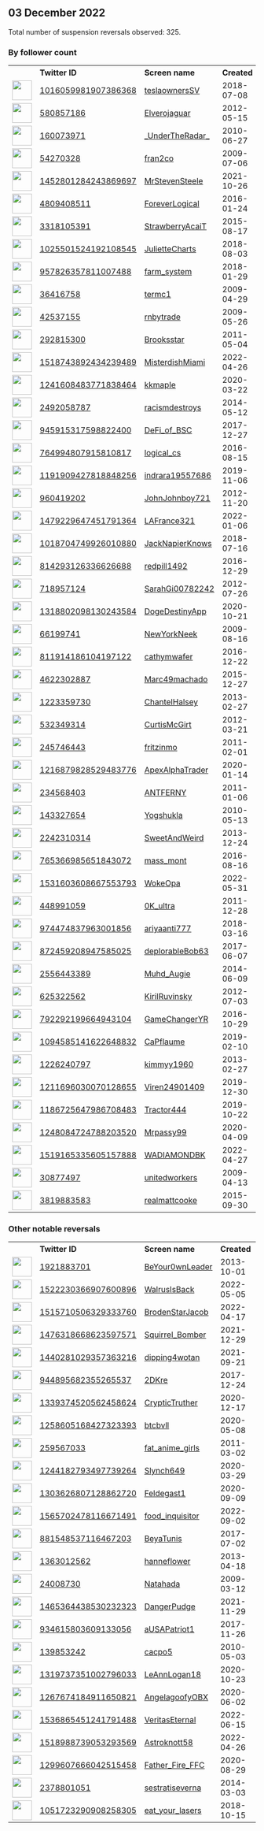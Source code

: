 
## 03 December 2022
Total number of suspension reversals observed: 325.

### By follower count
<table><tr><th></th><th align="left">Twitter ID</th><th align="left">Screen name</th>
<th align="left">Created</th><th align="left">Status</th><th align="left">Suspended</th><th align="left">Followers</th>
<tr><td><a href="https://pbs.twimg.com/profile_images/1581464502746238978/88EWeHhx_normal.jpg"><img src="https://pbs.twimg.com/profile_images/1581464502746238978/88EWeHhx_normal.jpg" width="40px" height="40px" align="center"/></a></td><td><a href="https://twitter.com/intent/user?user_id=1016059981907386368">1016059981907386368</a></td><td><a href="https://twitter.com/teslaownersSV">teslaownersSV</a></td><td>2018-07-08</td><td align="center"></td><td>2022-12-01</td><td>633685</td></tr>
<tr><td><a href="https://pbs.twimg.com/profile_images/879386710446133249/Hc6lh6sW_normal.jpg"><img src="https://pbs.twimg.com/profile_images/879386710446133249/Hc6lh6sW_normal.jpg" width="40px" height="40px" align="center"/></a></td><td><a href="https://twitter.com/intent/user?user_id=580857186">580857186</a></td><td><a href="https://twitter.com/Elverojaguar">Elverojaguar</a></td><td>2012-05-15</td><td align="center"></td><td></td><td>392537</td></tr>
<tr><td><a href="https://pbs.twimg.com/profile_images/378800000195393072/dfe73b30afd24110071a54e24ac9a3f8_normal.png"><img src="https://pbs.twimg.com/profile_images/378800000195393072/dfe73b30afd24110071a54e24ac9a3f8_normal.png" width="40px" height="40px" align="center"/></a></td><td><a href="https://twitter.com/intent/user?user_id=160073971">160073971</a></td><td><a href="https://twitter.com/_UnderTheRadar_">_UnderTheRadar_</a></td><td>2010-06-27</td><td align="center"></td><td></td><td>78712</td></tr>
<tr><td><a href="https://pbs.twimg.com/profile_images/494556299/Image034_normal.jpg"><img src="https://pbs.twimg.com/profile_images/494556299/Image034_normal.jpg" width="40px" height="40px" align="center"/></a></td><td><a href="https://twitter.com/intent/user?user_id=54270328">54270328</a></td><td><a href="https://twitter.com/fran2co">fran2co</a></td><td>2009-07-06</td><td align="center"></td><td>2022-11-30</td><td>39160</td></tr>
<tr><td><a href="https://pbs.twimg.com/profile_images/1580767890617376768/l-gVENMn_normal.jpg"><img src="https://pbs.twimg.com/profile_images/1580767890617376768/l-gVENMn_normal.jpg" width="40px" height="40px" align="center"/></a></td><td><a href="https://twitter.com/intent/user?user_id=1452801284243869697">1452801284243869697</a></td><td><a href="https://twitter.com/MrStevenSteele">MrStevenSteele</a></td><td>2021-10-26</td><td align="center"></td><td>2022-12-01</td><td>30404</td></tr>
<tr><td><a href="https://pbs.twimg.com/profile_images/893658949995577344/JpVqr5CV_normal.jpg"><img src="https://pbs.twimg.com/profile_images/893658949995577344/JpVqr5CV_normal.jpg" width="40px" height="40px" align="center"/></a></td><td><a href="https://twitter.com/intent/user?user_id=4809408511">4809408511</a></td><td><a href="https://twitter.com/ForeverLogical">ForeverLogical</a></td><td>2016-01-24</td><td align="center"></td><td></td><td>27126</td></tr>
<tr><td><a href="https://pbs.twimg.com/profile_images/1588372534587805696/ybxClUM5_normal.jpg"><img src="https://pbs.twimg.com/profile_images/1588372534587805696/ybxClUM5_normal.jpg" width="40px" height="40px" align="center"/></a></td><td><a href="https://twitter.com/intent/user?user_id=3318105391">3318105391</a></td><td><a href="https://twitter.com/StrawberryAcaiT">StrawberryAcaiT</a></td><td>2015-08-17</td><td align="center"></td><td>2022-11-25</td><td>18883</td></tr>
<tr><td><a href="https://pbs.twimg.com/profile_images/1598308386260631553/uklFEDHK_normal.jpg"><img src="https://pbs.twimg.com/profile_images/1598308386260631553/uklFEDHK_normal.jpg" width="40px" height="40px" align="center"/></a></td><td><a href="https://twitter.com/intent/user?user_id=1025501524192108545">1025501524192108545</a></td><td><a href="https://twitter.com/JulietteCharts">JulietteCharts</a></td><td>2018-08-03</td><td align="center"></td><td>2022-11-14</td><td>16218</td></tr>
<tr><td><a href="https://pbs.twimg.com/profile_images/1319094399934951424/2NrXnMMB_normal.jpg"><img src="https://pbs.twimg.com/profile_images/1319094399934951424/2NrXnMMB_normal.jpg" width="40px" height="40px" align="center"/></a></td><td><a href="https://twitter.com/intent/user?user_id=957826357811007488">957826357811007488</a></td><td><a href="https://twitter.com/farm_system">farm_system</a></td><td>2018-01-29</td><td align="center"></td><td></td><td>15788</td></tr>
<tr><td><a href="https://pbs.twimg.com/profile_images/1270526043514982405/iemrGLHv_normal.jpg"><img src="https://pbs.twimg.com/profile_images/1270526043514982405/iemrGLHv_normal.jpg" width="40px" height="40px" align="center"/></a></td><td><a href="https://twitter.com/intent/user?user_id=36416758">36416758</a></td><td><a href="https://twitter.com/termc1">termc1</a></td><td>2009-04-29</td><td align="center"></td><td></td><td>8013</td></tr>
<tr><td><a href="https://pbs.twimg.com/profile_images/1203639122977546240/77mXdcAq_normal.jpg"><img src="https://pbs.twimg.com/profile_images/1203639122977546240/77mXdcAq_normal.jpg" width="40px" height="40px" align="center"/></a></td><td><a href="https://twitter.com/intent/user?user_id=42537155">42537155</a></td><td><a href="https://twitter.com/rnbytrade">rnbytrade</a></td><td>2009-05-26</td><td align="center"></td><td>2022-04-23</td><td>7812</td></tr>
<tr><td><a href="https://pbs.twimg.com/profile_images/1599093174194028544/rB3ExwiD_normal.jpg"><img src="https://pbs.twimg.com/profile_images/1599093174194028544/rB3ExwiD_normal.jpg" width="40px" height="40px" align="center"/></a></td><td><a href="https://twitter.com/intent/user?user_id=292815300">292815300</a></td><td><a href="https://twitter.com/Brooksstar">Brooksstar</a></td><td>2011-05-04</td><td align="center"></td><td></td><td>7652</td></tr>
<tr><td><a href="https://pbs.twimg.com/profile_images/1518761574965596161/vA8MYqmN_normal.jpg"><img src="https://pbs.twimg.com/profile_images/1518761574965596161/vA8MYqmN_normal.jpg" width="40px" height="40px" align="center"/></a></td><td><a href="https://twitter.com/intent/user?user_id=1518743892434239489">1518743892434239489</a></td><td><a href="https://twitter.com/MisterdishMiami">MisterdishMiami</a></td><td>2022-04-26</td><td align="center"></td><td>2022-10-20</td><td>7537</td></tr>
<tr><td><a href="https://pbs.twimg.com/profile_images/1600979394364784641/Sjn3jI4f_normal.jpg"><img src="https://pbs.twimg.com/profile_images/1600979394364784641/Sjn3jI4f_normal.jpg" width="40px" height="40px" align="center"/></a></td><td><a href="https://twitter.com/intent/user?user_id=1241608483771838464">1241608483771838464</a></td><td><a href="https://twitter.com/kkmapIe">kkmapIe</a></td><td>2020-03-22</td><td align="center">🔒</td><td></td><td>7495</td></tr>
<tr><td><a href="https://pbs.twimg.com/profile_images/1605618988897243138/M7ZmElGj_normal.jpg"><img src="https://pbs.twimg.com/profile_images/1605618988897243138/M7ZmElGj_normal.jpg" width="40px" height="40px" align="center"/></a></td><td><a href="https://twitter.com/intent/user?user_id=2492058787">2492058787</a></td><td><a href="https://twitter.com/racismdestroys">racismdestroys</a></td><td>2014-05-12</td><td align="center"></td><td></td><td>7350</td></tr>
<tr><td><a href="https://pbs.twimg.com/profile_images/1500844199825985536/_XjxLBXF_normal.jpg"><img src="https://pbs.twimg.com/profile_images/1500844199825985536/_XjxLBXF_normal.jpg" width="40px" height="40px" align="center"/></a></td><td><a href="https://twitter.com/intent/user?user_id=945915317598822400">945915317598822400</a></td><td><a href="https://twitter.com/DeFi_of_BSC">DeFi_of_BSC</a></td><td>2017-12-27</td><td align="center"></td><td>2022-11-08</td><td>7154</td></tr>
<tr><td><a href="https://pbs.twimg.com/profile_images/1599132895796494338/2lIOfzz7_normal.jpg"><img src="https://pbs.twimg.com/profile_images/1599132895796494338/2lIOfzz7_normal.jpg" width="40px" height="40px" align="center"/></a></td><td><a href="https://twitter.com/intent/user?user_id=764994807915810817">764994807915810817</a></td><td><a href="https://twitter.com/logical_cs">logical_cs</a></td><td>2016-08-15</td><td align="center"></td><td></td><td>6527</td></tr>
<tr><td><a href="https://pbs.twimg.com/profile_images/1556772872865353729/tDwTfusF_normal.jpg"><img src="https://pbs.twimg.com/profile_images/1556772872865353729/tDwTfusF_normal.jpg" width="40px" height="40px" align="center"/></a></td><td><a href="https://twitter.com/intent/user?user_id=1191909427818848256">1191909427818848256</a></td><td><a href="https://twitter.com/indrara19557686">indrara19557686</a></td><td>2019-11-06</td><td align="center"></td><td>2022-11-08</td><td>6100</td></tr>
<tr><td><a href="https://pbs.twimg.com/profile_images/1573957824866095106/TCNeP0Z__normal.jpg"><img src="https://pbs.twimg.com/profile_images/1573957824866095106/TCNeP0Z__normal.jpg" width="40px" height="40px" align="center"/></a></td><td><a href="https://twitter.com/intent/user?user_id=960419202">960419202</a></td><td><a href="https://twitter.com/JohnJohnboy721">JohnJohnboy721</a></td><td>2012-11-20</td><td align="center"></td><td>2022-11-08</td><td>6021</td></tr>
<tr><td><a href="https://pbs.twimg.com/profile_images/1604042118242209793/adIBAZSb_normal.jpg"><img src="https://pbs.twimg.com/profile_images/1604042118242209793/adIBAZSb_normal.jpg" width="40px" height="40px" align="center"/></a></td><td><a href="https://twitter.com/intent/user?user_id=1479229647451791364">1479229647451791364</a></td><td><a href="https://twitter.com/LAFrance321">LAFrance321</a></td><td>2022-01-06</td><td align="center">🚫</td><td>2022-10-20</td><td>5641</td></tr>
<tr><td><a href="https://pbs.twimg.com/profile_images/1598901333125484546/_nc_ap8h_normal.jpg"><img src="https://pbs.twimg.com/profile_images/1598901333125484546/_nc_ap8h_normal.jpg" width="40px" height="40px" align="center"/></a></td><td><a href="https://twitter.com/intent/user?user_id=1018704749926010880">1018704749926010880</a></td><td><a href="https://twitter.com/JackNapierKnows">JackNapierKnows</a></td><td>2018-07-16</td><td align="center"></td><td>2022-03-30</td><td>5564</td></tr>
<tr><td><a href="https://pbs.twimg.com/profile_images/1602732802264518657/6mG0_WIx_normal.jpg"><img src="https://pbs.twimg.com/profile_images/1602732802264518657/6mG0_WIx_normal.jpg" width="40px" height="40px" align="center"/></a></td><td><a href="https://twitter.com/intent/user?user_id=814293126336626688">814293126336626688</a></td><td><a href="https://twitter.com/redpill1492">redpill1492</a></td><td>2016-12-29</td><td align="center"></td><td></td><td>5444</td></tr>
<tr><td><a href="https://pbs.twimg.com/profile_images/1565524692383010816/Z0LWYfz2_normal.png"><img src="https://pbs.twimg.com/profile_images/1565524692383010816/Z0LWYfz2_normal.png" width="40px" height="40px" align="center"/></a></td><td><a href="https://twitter.com/intent/user?user_id=718957124">718957124</a></td><td><a href="https://twitter.com/SarahGi00782242">SarahGi00782242</a></td><td>2012-07-26</td><td align="center"></td><td>2022-09-19</td><td>5094</td></tr>
<tr><td><a href="https://pbs.twimg.com/profile_images/1602380309646934020/6zIXMFoJ_normal.png"><img src="https://pbs.twimg.com/profile_images/1602380309646934020/6zIXMFoJ_normal.png" width="40px" height="40px" align="center"/></a></td><td><a href="https://twitter.com/intent/user?user_id=1318802098130243584">1318802098130243584</a></td><td><a href="https://twitter.com/DogeDestinyApp">DogeDestinyApp</a></td><td>2020-10-21</td><td align="center"></td><td>2022-12-02</td><td>4808</td></tr>
<tr><td><a href="https://pbs.twimg.com/profile_images/1603191039300435970/ttWFEbyw_normal.jpg"><img src="https://pbs.twimg.com/profile_images/1603191039300435970/ttWFEbyw_normal.jpg" width="40px" height="40px" align="center"/></a></td><td><a href="https://twitter.com/intent/user?user_id=66199741">66199741</a></td><td><a href="https://twitter.com/NewYorkNeek">NewYorkNeek</a></td><td>2009-08-16</td><td align="center"></td><td></td><td>4283</td></tr>
<tr><td><a href="https://pbs.twimg.com/profile_images/818604724605845506/RutS25CW_normal.jpg"><img src="https://pbs.twimg.com/profile_images/818604724605845506/RutS25CW_normal.jpg" width="40px" height="40px" align="center"/></a></td><td><a href="https://twitter.com/intent/user?user_id=811914186104197122">811914186104197122</a></td><td><a href="https://twitter.com/cathymwafer">cathymwafer</a></td><td>2016-12-22</td><td align="center"></td><td>2022-07-16</td><td>4033</td></tr>
<tr><td><a href="https://pbs.twimg.com/profile_images/1604589631533621249/aVU9Di6i_normal.jpg"><img src="https://pbs.twimg.com/profile_images/1604589631533621249/aVU9Di6i_normal.jpg" width="40px" height="40px" align="center"/></a></td><td><a href="https://twitter.com/intent/user?user_id=4622302887">4622302887</a></td><td><a href="https://twitter.com/Marc49machado">Marc49machado</a></td><td>2015-12-27</td><td align="center"></td><td>2022-09-09</td><td>3841</td></tr>
<tr><td><a href="https://pbs.twimg.com/profile_images/1371203452685021187/vZJ6nHPy_normal.jpg"><img src="https://pbs.twimg.com/profile_images/1371203452685021187/vZJ6nHPy_normal.jpg" width="40px" height="40px" align="center"/></a></td><td><a href="https://twitter.com/intent/user?user_id=1223359730">1223359730</a></td><td><a href="https://twitter.com/ChantelHalsey">ChantelHalsey</a></td><td>2013-02-27</td><td align="center"></td><td></td><td>3781</td></tr>
<tr><td><a href="https://pbs.twimg.com/profile_images/1142170041552646145/oyQmjSG__normal.jpg"><img src="https://pbs.twimg.com/profile_images/1142170041552646145/oyQmjSG__normal.jpg" width="40px" height="40px" align="center"/></a></td><td><a href="https://twitter.com/intent/user?user_id=532349314">532349314</a></td><td><a href="https://twitter.com/CurtisMcGirt">CurtisMcGirt</a></td><td>2012-03-21</td><td align="center"></td><td></td><td>3446</td></tr>
<tr><td><a href="https://pbs.twimg.com/profile_images/1518521279615225856/ESElkWAn_normal.jpg"><img src="https://pbs.twimg.com/profile_images/1518521279615225856/ESElkWAn_normal.jpg" width="40px" height="40px" align="center"/></a></td><td><a href="https://twitter.com/intent/user?user_id=245746443">245746443</a></td><td><a href="https://twitter.com/fritzinmo">fritzinmo</a></td><td>2011-02-01</td><td align="center"></td><td>2022-10-21</td><td>3334</td></tr>
<tr><td><a href="https://pbs.twimg.com/profile_images/1417929726144962563/XjwMdcgo_normal.jpg"><img src="https://pbs.twimg.com/profile_images/1417929726144962563/XjwMdcgo_normal.jpg" width="40px" height="40px" align="center"/></a></td><td><a href="https://twitter.com/intent/user?user_id=1216879828529483776">1216879828529483776</a></td><td><a href="https://twitter.com/ApexAlphaTrader">ApexAlphaTrader</a></td><td>2020-01-14</td><td align="center"></td><td>2022-10-29</td><td>3220</td></tr>
<tr><td><a href="https://pbs.twimg.com/profile_images/1598925850447060994/zHzCOe4R_normal.jpg"><img src="https://pbs.twimg.com/profile_images/1598925850447060994/zHzCOe4R_normal.jpg" width="40px" height="40px" align="center"/></a></td><td><a href="https://twitter.com/intent/user?user_id=234568403">234568403</a></td><td><a href="https://twitter.com/ANTFERNY">ANTFERNY</a></td><td>2011-01-06</td><td align="center"></td><td></td><td>3188</td></tr>
<tr><td><a href="https://pbs.twimg.com/profile_images/1239563420220850179/VWcu1F_E_normal.jpg"><img src="https://pbs.twimg.com/profile_images/1239563420220850179/VWcu1F_E_normal.jpg" width="40px" height="40px" align="center"/></a></td><td><a href="https://twitter.com/intent/user?user_id=143327654">143327654</a></td><td><a href="https://twitter.com/Yogshukla">Yogshukla</a></td><td>2010-05-13</td><td align="center"></td><td>2022-06-19</td><td>3152</td></tr>
<tr><td><a href="https://pbs.twimg.com/profile_images/1599066033465266176/1mca_6Nn_normal.jpg"><img src="https://pbs.twimg.com/profile_images/1599066033465266176/1mca_6Nn_normal.jpg" width="40px" height="40px" align="center"/></a></td><td><a href="https://twitter.com/intent/user?user_id=2242310314">2242310314</a></td><td><a href="https://twitter.com/SweetAndWeird">SweetAndWeird</a></td><td>2013-12-24</td><td align="center">🚫</td><td></td><td>3117</td></tr>
<tr><td><a href="https://pbs.twimg.com/profile_images/847911145130389504/hL_5WgD7_normal.jpg"><img src="https://pbs.twimg.com/profile_images/847911145130389504/hL_5WgD7_normal.jpg" width="40px" height="40px" align="center"/></a></td><td><a href="https://twitter.com/intent/user?user_id=765366985651843072">765366985651843072</a></td><td><a href="https://twitter.com/mass_mont">mass_mont</a></td><td>2016-08-16</td><td align="center"></td><td></td><td>3024</td></tr>
<tr><td><a href="https://pbs.twimg.com/profile_images/1553781538470477826/rn3eTQaz_normal.jpg"><img src="https://pbs.twimg.com/profile_images/1553781538470477826/rn3eTQaz_normal.jpg" width="40px" height="40px" align="center"/></a></td><td><a href="https://twitter.com/intent/user?user_id=1531603608667553793">1531603608667553793</a></td><td><a href="https://twitter.com/WokeOpa">WokeOpa</a></td><td>2022-05-31</td><td align="center"></td><td>2022-11-09</td><td>2906</td></tr>
<tr><td><a href="https://pbs.twimg.com/profile_images/971090597674209281/bm2U-T5N_normal.jpg"><img src="https://pbs.twimg.com/profile_images/971090597674209281/bm2U-T5N_normal.jpg" width="40px" height="40px" align="center"/></a></td><td><a href="https://twitter.com/intent/user?user_id=448991059">448991059</a></td><td><a href="https://twitter.com/0K_ultra">0K_ultra</a></td><td>2011-12-28</td><td align="center"></td><td></td><td>2875</td></tr>
<tr><td><a href="https://pbs.twimg.com/profile_images/1451937737305645062/XPEJ1iD4_normal.jpg"><img src="https://pbs.twimg.com/profile_images/1451937737305645062/XPEJ1iD4_normal.jpg" width="40px" height="40px" align="center"/></a></td><td><a href="https://twitter.com/intent/user?user_id=974474837963001856">974474837963001856</a></td><td><a href="https://twitter.com/ariyaanti777">ariyaanti777</a></td><td>2018-03-16</td><td align="center"></td><td>2022-11-09</td><td>2857</td></tr>
<tr><td><a href="https://pbs.twimg.com/profile_images/1221424835626262528/mSyVPX09_normal.jpg"><img src="https://pbs.twimg.com/profile_images/1221424835626262528/mSyVPX09_normal.jpg" width="40px" height="40px" align="center"/></a></td><td><a href="https://twitter.com/intent/user?user_id=872459208947585025">872459208947585025</a></td><td><a href="https://twitter.com/deplorableBob63">deplorableBob63</a></td><td>2017-06-07</td><td align="center"></td><td>2022-10-29</td><td>2729</td></tr>
<tr><td><a href="https://pbs.twimg.com/profile_images/1594675531278163971/3lrp2iWl_normal.jpg"><img src="https://pbs.twimg.com/profile_images/1594675531278163971/3lrp2iWl_normal.jpg" width="40px" height="40px" align="center"/></a></td><td><a href="https://twitter.com/intent/user?user_id=2556443389">2556443389</a></td><td><a href="https://twitter.com/Muhd_Augie">Muhd_Augie</a></td><td>2014-06-09</td><td align="center">🚫</td><td>2022-07-15</td><td>2679</td></tr>
<tr><td><a href="https://pbs.twimg.com/profile_images/863910743258701824/mXSZRCiY_normal.jpg"><img src="https://pbs.twimg.com/profile_images/863910743258701824/mXSZRCiY_normal.jpg" width="40px" height="40px" align="center"/></a></td><td><a href="https://twitter.com/intent/user?user_id=625322562">625322562</a></td><td><a href="https://twitter.com/KirilRuvinsky">KirilRuvinsky</a></td><td>2012-07-03</td><td align="center"></td><td>2022-11-20</td><td>2637</td></tr>
<tr><td><a href="https://pbs.twimg.com/profile_images/1265168007099232256/_8wRC-dv_normal.jpg"><img src="https://pbs.twimg.com/profile_images/1265168007099232256/_8wRC-dv_normal.jpg" width="40px" height="40px" align="center"/></a></td><td><a href="https://twitter.com/intent/user?user_id=792292199664943104">792292199664943104</a></td><td><a href="https://twitter.com/GameChangerYR">GameChangerYR</a></td><td>2016-10-29</td><td align="center"></td><td></td><td>2581</td></tr>
<tr><td><a href="https://pbs.twimg.com/profile_images/1102778372369858560/lwXgt4Ds_normal.jpg"><img src="https://pbs.twimg.com/profile_images/1102778372369858560/lwXgt4Ds_normal.jpg" width="40px" height="40px" align="center"/></a></td><td><a href="https://twitter.com/intent/user?user_id=1094585141622648832">1094585141622648832</a></td><td><a href="https://twitter.com/CaPflaume">CaPflaume</a></td><td>2019-02-10</td><td align="center"></td><td>2022-10-29</td><td>2533</td></tr>
<tr><td><a href="https://pbs.twimg.com/profile_images/1258909620665540608/HZRdg7fP_normal.jpg"><img src="https://pbs.twimg.com/profile_images/1258909620665540608/HZRdg7fP_normal.jpg" width="40px" height="40px" align="center"/></a></td><td><a href="https://twitter.com/intent/user?user_id=1226240797">1226240797</a></td><td><a href="https://twitter.com/kimmyy1960">kimmyy1960</a></td><td>2013-02-27</td><td align="center">🚫</td><td></td><td>2524</td></tr>
<tr><td><a href="https://pbs.twimg.com/profile_images/1513014264461729794/bHha6FvV_normal.jpg"><img src="https://pbs.twimg.com/profile_images/1513014264461729794/bHha6FvV_normal.jpg" width="40px" height="40px" align="center"/></a></td><td><a href="https://twitter.com/intent/user?user_id=1211696030070128655">1211696030070128655</a></td><td><a href="https://twitter.com/Viren24901409">Viren24901409</a></td><td>2019-12-30</td><td align="center"></td><td>2022-07-15</td><td>2522</td></tr>
<tr><td><a href="https://pbs.twimg.com/profile_images/1347678791246741508/HYY5mNZl_normal.jpg"><img src="https://pbs.twimg.com/profile_images/1347678791246741508/HYY5mNZl_normal.jpg" width="40px" height="40px" align="center"/></a></td><td><a href="https://twitter.com/intent/user?user_id=1186725647986708483">1186725647986708483</a></td><td><a href="https://twitter.com/Tractor444">Tractor444</a></td><td>2019-10-22</td><td align="center"></td><td></td><td>2438</td></tr>
<tr><td><a href="https://pbs.twimg.com/profile_images/1600115175180435459/I4KeVjGx_normal.jpg"><img src="https://pbs.twimg.com/profile_images/1600115175180435459/I4KeVjGx_normal.jpg" width="40px" height="40px" align="center"/></a></td><td><a href="https://twitter.com/intent/user?user_id=1248084724788203520">1248084724788203520</a></td><td><a href="https://twitter.com/Mrpassy99">Mrpassy99</a></td><td>2020-04-09</td><td align="center"></td><td>2022-11-30</td><td>2342</td></tr>
<tr><td><a href="https://pbs.twimg.com/profile_images/1588999610835832832/jIhavswO_normal.jpg"><img src="https://pbs.twimg.com/profile_images/1588999610835832832/jIhavswO_normal.jpg" width="40px" height="40px" align="center"/></a></td><td><a href="https://twitter.com/intent/user?user_id=1519165335605157888">1519165335605157888</a></td><td><a href="https://twitter.com/WADIAMONDBK">WADIAMONDBK</a></td><td>2022-04-27</td><td align="center">🚫</td><td>2022-11-09</td><td>2324</td></tr>
<tr><td><a href="https://pbs.twimg.com/profile_images/135978266/Picture_11_normal.png"><img src="https://pbs.twimg.com/profile_images/135978266/Picture_11_normal.png" width="40px" height="40px" align="center"/></a></td><td><a href="https://twitter.com/intent/user?user_id=30877497">30877497</a></td><td><a href="https://twitter.com/unitedworkers">unitedworkers</a></td><td>2009-04-13</td><td align="center"></td><td>2022-04-15</td><td>2300</td></tr>
<tr><td><a href="https://pbs.twimg.com/profile_images/1378863322171330561/_q6bq1u9_normal.jpg"><img src="https://pbs.twimg.com/profile_images/1378863322171330561/_q6bq1u9_normal.jpg" width="40px" height="40px" align="center"/></a></td><td><a href="https://twitter.com/intent/user?user_id=3819883583">3819883583</a></td><td><a href="https://twitter.com/realmattcooke">realmattcooke</a></td><td>2015-09-30</td><td align="center"></td><td>2022-11-09</td><td>2277</td></tr>
</table>

### Other notable reversals
<table><tr><th></th><th align="left">Twitter ID</th><th align="left">Screen name</th>
<th align="left">Created</th><th align="left">Status</th><th align="left">Suspended</th><th align="left">Followers</th>
<tr><td><a href="https://pbs.twimg.com/profile_images/1054687558548914177/R90LXRUu_normal.jpg"><img src="https://pbs.twimg.com/profile_images/1054687558548914177/R90LXRUu_normal.jpg" width="40px" height="40px" align="center"/></a></td><td><a href="https://twitter.com/intent/user?user_id=1921883701">1921883701</a></td><td><a href="https://twitter.com/BeYour0wnLeader">BeYour0wnLeader</a></td><td>2013-10-01</td><td align="center"></td><td>2022-10-29</td><td>1665</td></tr>
<tr><td><a href="https://pbs.twimg.com/profile_images/1522231042865778689/12Gv1qP2_normal.jpg"><img src="https://pbs.twimg.com/profile_images/1522231042865778689/12Gv1qP2_normal.jpg" width="40px" height="40px" align="center"/></a></td><td><a href="https://twitter.com/intent/user?user_id=1522230366907600896">1522230366907600896</a></td><td><a href="https://twitter.com/WalrusIsBack">WalrusIsBack</a></td><td>2022-05-05</td><td align="center"></td><td>2022-11-23</td><td>937</td></tr>
<tr><td><a href="https://pbs.twimg.com/profile_images/1515711701148184578/qWU_kcUa_normal.jpg"><img src="https://pbs.twimg.com/profile_images/1515711701148184578/qWU_kcUa_normal.jpg" width="40px" height="40px" align="center"/></a></td><td><a href="https://twitter.com/intent/user?user_id=1515710506329333760">1515710506329333760</a></td><td><a href="https://twitter.com/BrodenStarJacob">BrodenStarJacob</a></td><td>2022-04-17</td><td align="center"></td><td>2022-11-13</td><td>217</td></tr>
<tr><td><a href="https://pbs.twimg.com/profile_images/1587655079095574528/L6mYYv1W_normal.jpg"><img src="https://pbs.twimg.com/profile_images/1587655079095574528/L6mYYv1W_normal.jpg" width="40px" height="40px" align="center"/></a></td><td><a href="https://twitter.com/intent/user?user_id=1476318668623597571">1476318668623597571</a></td><td><a href="https://twitter.com/Squirrel_Bomber">Squirrel_Bomber</a></td><td>2021-12-29</td><td align="center"></td><td>2022-11-23</td><td>1045</td></tr>
<tr><td><a href="https://pbs.twimg.com/profile_images/1572754273590550528/y2hG-jCv_normal.jpg"><img src="https://pbs.twimg.com/profile_images/1572754273590550528/y2hG-jCv_normal.jpg" width="40px" height="40px" align="center"/></a></td><td><a href="https://twitter.com/intent/user?user_id=1440281029357363216">1440281029357363216</a></td><td><a href="https://twitter.com/dipping4wotan">dipping4wotan</a></td><td>2021-09-21</td><td align="center"></td><td>2022-11-08</td><td>14</td></tr>
<tr><td><a href="https://pbs.twimg.com/profile_images/1599210382463307777/spyNDYkj_normal.jpg"><img src="https://pbs.twimg.com/profile_images/1599210382463307777/spyNDYkj_normal.jpg" width="40px" height="40px" align="center"/></a></td><td><a href="https://twitter.com/intent/user?user_id=944895682355265537">944895682355265537</a></td><td><a href="https://twitter.com/2DKre">2DKre</a></td><td>2017-12-24</td><td align="center"></td><td>2022-09-07</td><td>1504</td></tr>
<tr><td><a href="https://pbs.twimg.com/profile_images/1444380196308611072/j8COBlxH_normal.jpg"><img src="https://pbs.twimg.com/profile_images/1444380196308611072/j8COBlxH_normal.jpg" width="40px" height="40px" align="center"/></a></td><td><a href="https://twitter.com/intent/user?user_id=1339374520562458624">1339374520562458624</a></td><td><a href="https://twitter.com/CrypticTruther">CrypticTruther</a></td><td>2020-12-17</td><td align="center"></td><td>2022-10-29</td><td>1849</td></tr>
<tr><td><a href="https://pbs.twimg.com/profile_images/1598712038515015688/I1ZDpXs6_normal.jpg"><img src="https://pbs.twimg.com/profile_images/1598712038515015688/I1ZDpXs6_normal.jpg" width="40px" height="40px" align="center"/></a></td><td><a href="https://twitter.com/intent/user?user_id=1258605168427323393">1258605168427323393</a></td><td><a href="https://twitter.com/btcbvll">btcbvll</a></td><td>2020-05-08</td><td align="center"></td><td>2022-11-16</td><td>629</td></tr>
<tr><td><a href="https://pbs.twimg.com/profile_images/1403295524426436609/70ozJC9b_normal.jpg"><img src="https://pbs.twimg.com/profile_images/1403295524426436609/70ozJC9b_normal.jpg" width="40px" height="40px" align="center"/></a></td><td><a href="https://twitter.com/intent/user?user_id=259567033">259567033</a></td><td><a href="https://twitter.com/fat_anime_girls">fat_anime_girls</a></td><td>2011-03-02</td><td align="center"></td><td>2022-11-10</td><td>314</td></tr>
<tr><td><a href="https://pbs.twimg.com/profile_images/1244183031755268098/iG7KuAfk_normal.jpg"><img src="https://pbs.twimg.com/profile_images/1244183031755268098/iG7KuAfk_normal.jpg" width="40px" height="40px" align="center"/></a></td><td><a href="https://twitter.com/intent/user?user_id=1244182793497739264">1244182793497739264</a></td><td><a href="https://twitter.com/Slynch649">Slynch649</a></td><td>2020-03-29</td><td align="center"></td><td>2022-10-20</td><td>25</td></tr>
<tr><td><a href="https://pbs.twimg.com/profile_images/1563625246275641347/NNhPK1jY_normal.jpg"><img src="https://pbs.twimg.com/profile_images/1563625246275641347/NNhPK1jY_normal.jpg" width="40px" height="40px" align="center"/></a></td><td><a href="https://twitter.com/intent/user?user_id=1303626807128862720">1303626807128862720</a></td><td><a href="https://twitter.com/Feldegast1">Feldegast1</a></td><td>2020-09-09</td><td align="center"></td><td>2022-11-09</td><td>1553</td></tr>
<tr><td><a href="https://pbs.twimg.com/profile_images/1584674751775227904/-PKG9LG2_normal.jpg"><img src="https://pbs.twimg.com/profile_images/1584674751775227904/-PKG9LG2_normal.jpg" width="40px" height="40px" align="center"/></a></td><td><a href="https://twitter.com/intent/user?user_id=1565702478116671491">1565702478116671491</a></td><td><a href="https://twitter.com/food_inquisitor">food_inquisitor</a></td><td>2022-09-02</td><td align="center"></td><td>2022-11-10</td><td>313</td></tr>
<tr><td><a href="https://pbs.twimg.com/profile_images/1571739919986446336/Jv-AlOKY_normal.jpg"><img src="https://pbs.twimg.com/profile_images/1571739919986446336/Jv-AlOKY_normal.jpg" width="40px" height="40px" align="center"/></a></td><td><a href="https://twitter.com/intent/user?user_id=881548537116467203">881548537116467203</a></td><td><a href="https://twitter.com/BeyaTunis">BeyaTunis</a></td><td>2017-07-02</td><td align="center"></td><td>2022-10-13</td><td>152</td></tr>
<tr><td><a href="https://pbs.twimg.com/profile_images/1315120140099284992/dlldp-zG_normal.jpg"><img src="https://pbs.twimg.com/profile_images/1315120140099284992/dlldp-zG_normal.jpg" width="40px" height="40px" align="center"/></a></td><td><a href="https://twitter.com/intent/user?user_id=1363012562">1363012562</a></td><td><a href="https://twitter.com/hanneflower">hanneflower</a></td><td>2013-04-18</td><td align="center"></td><td>2022-10-29</td><td>307</td></tr>
<tr><td><a href="https://pbs.twimg.com/profile_images/2148002982/Family_Scuba_normal.jpg"><img src="https://pbs.twimg.com/profile_images/2148002982/Family_Scuba_normal.jpg" width="40px" height="40px" align="center"/></a></td><td><a href="https://twitter.com/intent/user?user_id=24008730">24008730</a></td><td><a href="https://twitter.com/Natahada">Natahada</a></td><td>2009-03-12</td><td align="center">🔒</td><td>2022-11-08</td><td>10</td></tr>
<tr><td><a href="https://pbs.twimg.com/profile_images/1586459921670815744/EDLeYpDC_normal.jpg"><img src="https://pbs.twimg.com/profile_images/1586459921670815744/EDLeYpDC_normal.jpg" width="40px" height="40px" align="center"/></a></td><td><a href="https://twitter.com/intent/user?user_id=1465364438530232323">1465364438530232323</a></td><td><a href="https://twitter.com/DangerPudge">DangerPudge</a></td><td>2021-11-29</td><td align="center"></td><td>2022-11-10</td><td>463</td></tr>
<tr><td><a href="https://pbs.twimg.com/profile_images/934647269860757504/lgDdroX7_normal.jpg"><img src="https://pbs.twimg.com/profile_images/934647269860757504/lgDdroX7_normal.jpg" width="40px" height="40px" align="center"/></a></td><td><a href="https://twitter.com/intent/user?user_id=934615803609133056">934615803609133056</a></td><td><a href="https://twitter.com/aUSAPatriot1">aUSAPatriot1</a></td><td>2017-11-26</td><td align="center"></td><td>2022-10-29</td><td>1938</td></tr>
<tr><td><a href="https://pbs.twimg.com/profile_images/458558940502970368/dAYU89B5_normal.png"><img src="https://pbs.twimg.com/profile_images/458558940502970368/dAYU89B5_normal.png" width="40px" height="40px" align="center"/></a></td><td><a href="https://twitter.com/intent/user?user_id=139853242">139853242</a></td><td><a href="https://twitter.com/cacpo5">cacpo5</a></td><td>2010-05-03</td><td align="center"></td><td>2022-10-29</td><td>538</td></tr>
<tr><td><a href="https://pbs.twimg.com/profile_images/1333885153677029377/4jTQIDCZ_normal.jpg"><img src="https://pbs.twimg.com/profile_images/1333885153677029377/4jTQIDCZ_normal.jpg" width="40px" height="40px" align="center"/></a></td><td><a href="https://twitter.com/intent/user?user_id=1319737351002796033">1319737351002796033</a></td><td><a href="https://twitter.com/LeAnnLogan18">LeAnnLogan18</a></td><td>2020-10-23</td><td align="center"></td><td>2022-10-29</td><td>837</td></tr>
<tr><td><a href="https://pbs.twimg.com/profile_images/1383818946441142276/y04ugIf0_normal.jpg"><img src="https://pbs.twimg.com/profile_images/1383818946441142276/y04ugIf0_normal.jpg" width="40px" height="40px" align="center"/></a></td><td><a href="https://twitter.com/intent/user?user_id=1267674184911650821">1267674184911650821</a></td><td><a href="https://twitter.com/AngelagoofyOBX">AngelagoofyOBX</a></td><td>2020-06-02</td><td align="center"></td><td>2022-10-29</td><td>816</td></tr>
<tr><td><a href="https://pbs.twimg.com/profile_images/1536866224881139712/59-ORDEl_normal.jpg"><img src="https://pbs.twimg.com/profile_images/1536866224881139712/59-ORDEl_normal.jpg" width="40px" height="40px" align="center"/></a></td><td><a href="https://twitter.com/intent/user?user_id=1536865451241791488">1536865451241791488</a></td><td><a href="https://twitter.com/VeritasEternal">VeritasEternal</a></td><td>2022-06-15</td><td align="center"></td><td>2022-10-20</td><td>891</td></tr>
<tr><td><a href="https://pbs.twimg.com/profile_images/1518988921291612164/tqpt5AVb_normal.jpg"><img src="https://pbs.twimg.com/profile_images/1518988921291612164/tqpt5AVb_normal.jpg" width="40px" height="40px" align="center"/></a></td><td><a href="https://twitter.com/intent/user?user_id=1518988739053293569">1518988739053293569</a></td><td><a href="https://twitter.com/Astroknott58">Astroknott58</a></td><td>2022-04-26</td><td align="center"></td><td>2022-10-29</td><td>1557</td></tr>
<tr><td><a href="https://pbs.twimg.com/profile_images/1467738847706591238/eUIOgBkd_normal.jpg"><img src="https://pbs.twimg.com/profile_images/1467738847706591238/eUIOgBkd_normal.jpg" width="40px" height="40px" align="center"/></a></td><td><a href="https://twitter.com/intent/user?user_id=1299607666042515458">1299607666042515458</a></td><td><a href="https://twitter.com/Father_Fire_FFC">Father_Fire_FFC</a></td><td>2020-08-29</td><td align="center">🔒</td><td>2022-07-11</td><td>8</td></tr>
<tr><td><a href="https://pbs.twimg.com/profile_images/1598770141109620746/c_IyRd7Q_normal.jpg"><img src="https://pbs.twimg.com/profile_images/1598770141109620746/c_IyRd7Q_normal.jpg" width="40px" height="40px" align="center"/></a></td><td><a href="https://twitter.com/intent/user?user_id=2378801051">2378801051</a></td><td><a href="https://twitter.com/sestratiseverna">sestratiseverna</a></td><td>2014-03-03</td><td align="center">🔒</td><td>2022-07-16</td><td>716</td></tr>
<tr><td><a href="https://pbs.twimg.com/profile_images/1600138348005318657/_5QdAZIF_normal.jpg"><img src="https://pbs.twimg.com/profile_images/1600138348005318657/_5QdAZIF_normal.jpg" width="40px" height="40px" align="center"/></a></td><td><a href="https://twitter.com/intent/user?user_id=1051723290908258305">1051723290908258305</a></td><td><a href="https://twitter.com/eat_your_lasers">eat_your_lasers</a></td><td>2018-10-15</td><td align="center"></td><td>2022-10-07</td><td>1251</td></tr>
</table>
